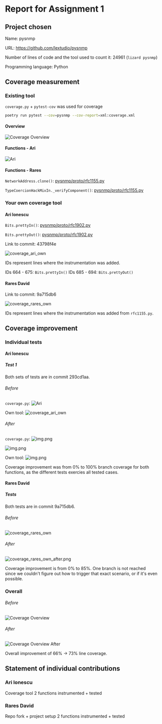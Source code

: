 # Report for Assignment 1

## Project chosen

Name: pysnmp

URL: https://github.com/lextudio/pysnmp

Number of lines of code and the tool used to count it: 24961 (`lizard pysnmp`)

Programming language: Python

## Coverage measurement

### Existing tool

`coverage.py` + `pytest-cov` was used for coverage

```bash
poetry run pytest --cov=pysnmp --cov-report=xml:coverage.xml
```

#### Overview
![Coverage Overview](coverage_overview.png)

#### Functions - Ari

![Ari](coverage_ari.png)


#### Functions - Rares

`NetworkAddress.clone()`: [pysnmp/proto/rfc1155.py](pysnmp/proto/rfc1155.py)

`TypeCoercionHackMixIn._verifyComponent()`: [pysnmp/proto/rfc1155.py](pysnmp/proto/rfc1155.py)


### Your own coverage tool

[//]: # (<The following is supposed to be repeated for each group member>)

#### Ari Ionescu

`Bits.prettyIn()`: [pysnmp/proto/rfc1902.py](pysnmp/proto/rfc1902.py)

`Bits.prettyOut()`: [pysnmp/proto/rfc1902.py](pysnmp/proto/rfc1902.py)

Link to commit: 43798f4e

![coverage_ari_own](coverage_ari_own.png)

IDs represent lines where the instrumentation was added.

IDs 664 - 675: `Bits.prettyIn()`
IDs 685 - 694: `Bits.prettyOut()`

#### Rares David

Link to commit: 9a715db6

![coverage_rares_own](coverage_rares_own.png)

IDs represent lines where the instrumentation was added from `rfc1155.py`.

## Coverage improvement

### Individual tests

[//]: # (<The following is supposed to be repeated for each group member>)

#### Ari Ionescu

##### Test 1

Both sets of tests are in commit 293cd1aa.

###### Before

`coverage.py`:
![Ari](coverage_ari.png)

Own tool:
![coverage_ari_own](coverage_ari_own.png)

###### After

`coverage.py`:
![img.png](coverage_ari_after.png)

![img.png](coverage_ari_after_overview.png)

Own tool:
![img.png](overage_ari_own_after.png)


Coverage improvement was from 0% to 100% branch coverage for both functions, as the different tests exercies all 
tested cases.



#### Rares David

##### Tests

Both tests are in commit 9a715db6.

###### Before

![coverage_rares_own](coverage_rares_own.png)

###### After

![coverage_rares_own_after.png](coverage_rares_own_after.png)


Coverage improvement is from 0% to 85%. One branch is not reached since we couldn't figure out how to trigger that 
exact scenario, or if it's even possible.


### Overall

###### Before

![Coverage Overview](coverage_overview.png)


###### After

![Coverage Overview After](coverage_overview_after.png)


Overall improvement of 66% -> 73% line coverage.

## Statement of individual contributions

### Ari Ionescu

Coverage tool
2 functions instrumented + tested

### Rares David

Repo fork + project setup
2 functions instrumented + tested
